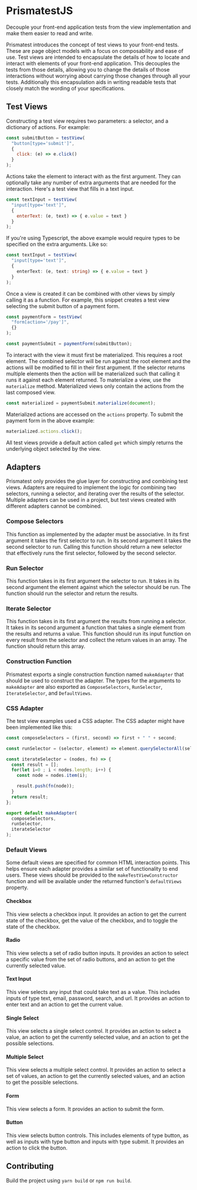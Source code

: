 # PrismatestJS

Decouple your front-end application tests from the view implementation and make
them easier to read and write.

Prismatest introduces the concept of test views to your front-end tests. These
are page object models with a focus on composability and ease of use. Test views
are intended to encapsulate the details of how to locate and interact with
elements of your front-end application. This decouples the tests from those
details, allowing you to change the details of those interactions without
worrying about carrying those changes through all your tests. Additionally this
encapsulation aids in writing readable tests that closely match the wording of
your specifications.

## Test Views

Constructing a test view requires two parameters: a selector, and a dictionary
of actions. For example:

```js
const submitButton = testView(
  "button[type='submit']",
  {
    click: (e) => e.click()
  }
);
```

Actions take the element to interact with as the first argument. They can
optionally take any number of extra arguments that are needed for the
interaction. Here's a test view that fills in a text input.

```js
const textInput = testView(
  "input[type='text']",
  {
    enterText: (e, text) => { e.value = text }
  }
);
```

If you're using Typescript, the above example would require types to be
specified on the extra arguments. Like so:

```typescript
const textInput = testView(
  "input[type='text']",
  {
    enterText: (e, text: string) => { e.value = text }
  }
);
```

Once a view is created it can be combined with other views by simply calling it
as a function. For example, this snippet creates a test view selecting the
submit button of a payment form.

```js
const paymentForm = testView(
  "form[action='/pay']",
  {}
);

const paymentSubmit = paymentForm(submitButton);
```

To interact with the view it must first be materialized. This requires a root
element. The combined selector will be run against the root element and the
actions will be modified to fill in their first argument. If the selector
returns multiple elements then the action will be materialized such that calling
it runs it against each element returned. To materialize a view, use the
`materialize` method. Materialized views only contain the actions from the last
composed view.

```js
const materialized = paymentSubmit.materialize(document);
```

Materialized actions are accessed on the `actions` property. To submit the
payment form in the above example:

```js
materialized.actions.click();
```

All test views provide a default action called `get` which simply returns the
underlying object selected by the view.

## Adapters

Prismatest only provides the glue layer for constructing and combining test
views. Adapters are required to implement the logic for combining two selectors,
running a selector, and iterating over the results of the selector. Multiple
adapters can be used in a project, but test views created with different
adapters cannot be combined.

### Compose Selectors

This function as implemented by the adapter must be associative. In its first
argument it takes the first selector to run. In its second argument it takes the
second selector to run. Calling this function should return a new selector that
effectively runs the first selector, followed by the second selector.

### Run Selector

This function takes in its first argument the selector to run. It takes in its
second argument the element against which the selector should be run. The
function should run the selector and return the results.

### Iterate Selector

This function takes in its first argument the results from running a selector.
It takes in its second argument a function that takes a single element from the
results and returns a value. This function should run its input function on
every result from the selector and collect the return values in an array. The
function should return this array.

### Construction Function

Prismatest exports a single construction function named `makeAdapter` that
should be used to construct the adapter. The types for the arguments to
`makeAdapter` are also exported as `ComposeSelectors`, `RunSelector`,
`IterateSelector`, and `DefaultViews`.

### CSS Adapter

The test view examples used a CSS adapter. The CSS adapter might have been
implemented like this:

```js
const composeSelectors = (first, second) => first + " " + second;

const runSelector = (selector, element) => element.querySelectorAll(selector);

const iterateSelector = (nodes, fn) => {
  const result = [];
  for(let i=0 ; i < nodes.length; i++) {
    const node = nodes.item(i);

    result.push(fn(node));
  }
  return result;
};

export default makeAdapter(
  composeSelectors,
  runSelector,
  iterateSelector
);
```

### Default Views

Some default views are specified for common HTML interaction points. This helps
ensure each adapter provides a similar set of functionality to end users. These
views should be provided to the `makeTestViewConstructor` function and will be
available under the returned function's `defaultViews` property.

#### Checkbox

This view selects a checkbox input. It provides an action to get the current
state of the checkbox, get the value of the checkbox, and to toggle the state of
the checkbox.

#### Radio

This view selects a set of radio button inputs. It provides an action to select
a specific value from the set of radio buttons, and an action to get the
currently selected value.

#### Text Input

This view selects any input that could take text as a value. This includes
inputs of type text, email, password, search, and url. It provides an action to
enter text and an action to get the current value.

#### Single Select

This view selects a single select control. It provides an action to select a
value, an action to get the currently selected value, and an action to get the
possible selections.

#### Multiple Select

This view selects a multiple select control. It provides an action to select a
set of values, an action to get the currently selected values, and an action to
get the possible selections.

#### Form

This view selects a form. It provides an action to submit the form.

#### Button

This view selects button controls. This includes elements of type button, as
well as inputs with type button and inputs with type submit. It provides an
action to click the button.

## Contributing

Build the project using `yarn build` or `npm run build`.
